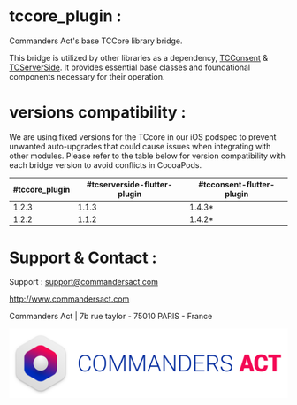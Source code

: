 # tccore_plugin :

Commanders Act's base TCCore library bridge.

This bridge is utilized by other libraries as a dependency, [TCConsent](https://github.com/CommandersAct/tcconsent-flutter-plugin) & [TCServerSide](https://github.com/CommandersAct/tcserverside-flutter-plugin). It provides essential base classes and foundational components necessary for their operation.

# versions compatibility : 

We are using fixed versions for the TCcore in our iOS podspec to prevent unwanted auto-upgrades that could cause issues when integrating with other modules. Please refer to the table below for version compatibility with each bridge version to avoid conflicts in CocoaPods.

#tccore_plugin | #tcserverside-flutter-plugin | #tcconsent-flutter-plugin |
--- | --- | --- |
| 1.2.3 | 1.1.3 | 1.4.3* |
| 1.2.2 | 1.1.2 | 1.4.2* |

# Support & Contact : 

Support : support@commandersact.com

http://www.commandersact.com

Commanders Act | 7b rue taylor - 75010 PARIS - France

![Commanders Act logo](res/ca_logo.png)

